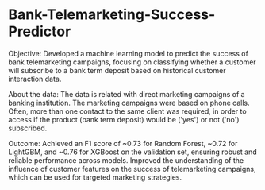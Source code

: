 # Bank-Telemarketing-Success-Predictor
Objective: 
Developed a machine learning model to predict the success of bank telemarketing campaigns, focusing on classifying whether a customer will subscribe to a bank term deposit based on historical customer interaction data.

About the data:
The data is related with direct marketing campaigns of a banking institution. The marketing campaigns were based on phone calls. Often, more than one contact to the same client was required, in order to access if the product (bank term deposit) would be ('yes') or not ('no') subscribed.

Outcome:
Achieved an F1 score of ~0.73 for Random Forest, ~0.72 for LightGBM, and ~0.76 for XGBoost on the validation set, ensuring robust and reliable performance across models.
Improved the understanding of the influence of customer features on the success of telemarketing campaigns, which can be used for targeted marketing strategies.
